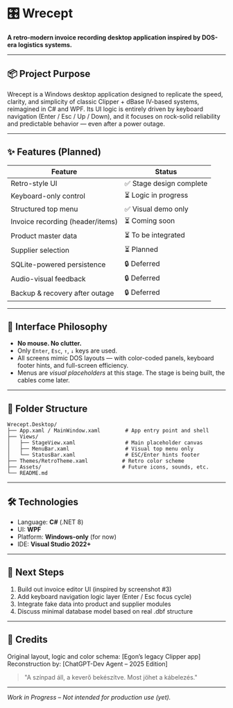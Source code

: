 # 🎛️ Wrecept

**A retro-modern invoice recording desktop application inspired by DOS-era logistics systems.**

---

## 📦 Project Purpose

Wrecept is a Windows desktop application designed to replicate the speed, clarity, and simplicity of classic Clipper + dBase IV-based systems, reimagined in C# and WPF. Its UI logic is entirely driven by keyboard navigation (Enter / Esc / Up / Down), and it focuses on rock-solid reliability and predictable behavior — even after a power outage.

---

## ✨ Features (Planned)

| Feature                          | Status                  |
| -------------------------------- | ----------------------- |
| Retro-style UI                   | ✅ Stage design complete |
| Keyboard-only control            | ⏳ Logic in progress     |
| Structured top menu              | ✅ Visual demo only      |
| Invoice recording (header/items) | ⏳ Coming soon           |
| Product master data              | ⏳ To be integrated      |
| Supplier selection               | ⏳ Planned               |
| SQLite-powered persistence       | 🔒 Deferred             |
| Audio-visual feedback            | 🔒 Deferred             |
| Backup & recovery after outage   | 🔒 Deferred             |

---

## 🎹 Interface Philosophy

* **No mouse. No clutter.**
* Only `Enter`, `Esc`, `↑`, `↓` keys are used.
* All screens mimic DOS layouts — with color-coded panels, keyboard footer hints, and full-screen efficiency.
* Menus are *visual placeholders* at this stage. The stage is being built, the cables come later.

---

## 📁 Folder Structure

```
Wrecept.Desktop/
├── App.xaml / MainWindow.xaml        # App entry point and shell
├── Views/
│   ├── StageView.xaml                # Main placeholder canvas
│   ├── MenuBar.xaml                  # Visual top menu only
│   └── StatusBar.xaml                # ESC/Enter hints footer
├── Themes/RetroTheme.xaml           # Retro color scheme
├── Assets/                          # Future icons, sounds, etc.
└── README.md
```

---

## 🛠 Technologies

* Language: **C#** (.NET 8)
* UI: **WPF**
* Platform: **Windows-only** (for now)
* IDE: **Visual Studio 2022+**

---

## 🎯 Next Steps

1. Build out invoice editor UI (inspired by screenshot #3)
2. Add keyboard navigation logic layer (Enter / Esc focus cycle)
3. Integrate fake data into product and supplier modules
4. Discuss minimal database model based on real .dbf structure

---

## 🧾 Credits

Original layout, logic and color schema: \[Egon’s legacy Clipper app]
Reconstruction by: \[ChatGPT-Dev Agent – 2025 Edition]

> "A színpad áll, a keverő bekészítve. Most jöhet a kábelezés."

---

*Work in Progress – Not intended for production use (yet).*
